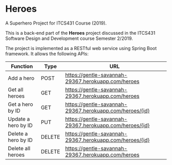 # Heroes
A Superhero Project for ITCS431 Course (2019).

This is a back-end part of the **Heroes** project discussed in the ITCS431 Software Design and Development course Semester 2/2019. 

The project is implemented as a RESTful web service using Spring Boot framework. It allows the following APIs:


Function | Type | URL
-------- | ---- | ---
Add a hero | POST | https://gentle-savannah-29367.herokuapp.com/heroes   
Get all heroes | GET |  https://gentle-savannah-29367.herokuapp.com/heroes  
Get a hero by ID | GET | https://gentle-savannah-29367.herokuapp.com/heroes/{id} 
Update a hero by ID | PUT | https://gentle-savannah-29367.herokuapp.com/heroes/{id} 
Delete a hero by ID | DELETE | https://gentle-savannah-29367.herokuapp.com/heroes/{id} 
Delete all heroes | DELETE | https://gentle-savannah-29367.herokuapp.com/heroes 
